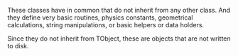
These classes have in common that do not inherit from any other class. And they define very basic routines, physics constants, geometrical calculations, string manipulations, or basic helpers or data holders.

Since they do not inherit from TObject, these are objects that are not written to disk.
